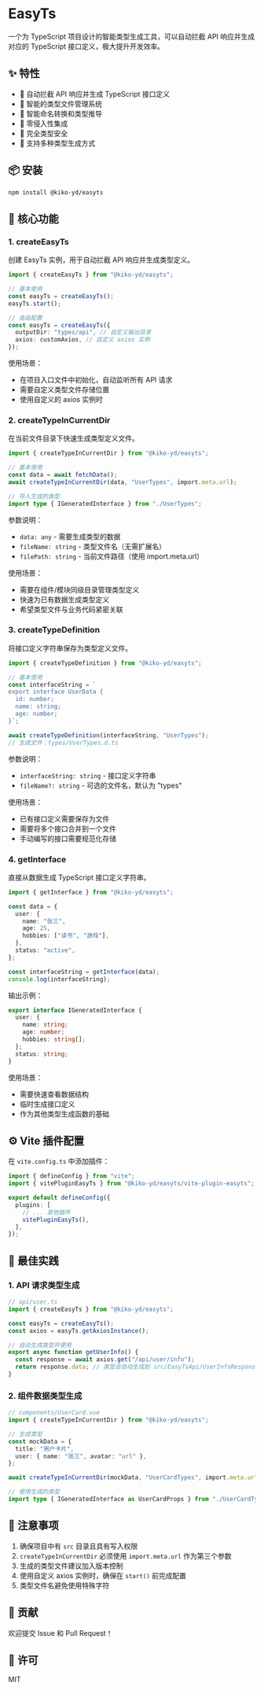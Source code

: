 # EasyTs

一个为 TypeScript 项目设计的智能类型生成工具，可以自动拦截 API 响应并生成对应的 TypeScript 接口定义，极大提升开发效率。

## ✨ 特性

- 🚀 自动拦截 API 响应并生成 TypeScript 接口定义
- 📁 智能的类型文件管理系统
- 🔄 智能命名转换和类型推导
- 🔌 零侵入性集成
- 💪 完全类型安全
- 🎯 支持多种类型生成方式

## 📦 安装

```bash
npm install @kiko-yd/easyts
```

## 🔨 核心功能

### 1. createEasyTs

创建 EasyTs 实例，用于自动拦截 API 响应并生成类型定义。

```typescript
import { createEasyTs } from "@kiko-yd/easyts";

// 基本使用
const easyTs = createEasyTs();
easyTs.start();

// 高级配置
const easyTs = createEasyTs({
  outputDir: "types/api", // 自定义输出目录
  axios: customAxios, // 自定义 axios 实例
});
```

使用场景：

- 在项目入口文件中初始化，自动监听所有 API 请求
- 需要自定义类型文件存储位置
- 使用自定义的 axios 实例时

### 2. createTypeInCurrentDir

在当前文件目录下快速生成类型定义文件。

```typescript
import { createTypeInCurrentDir } from "@kiko-yd/easyts";

// 基本使用
const data = await fetchData();
await createTypeInCurrentDir(data, "UserTypes", import.meta.url);

// 导入生成的类型
import type { IGeneratedInterface } from "./UserTypes";
```

参数说明：

- `data: any` - 需要生成类型的数据
- `fileName: string` - 类型文件名（无需扩展名）
- `filePath: string` - 当前文件路径（使用 import.meta.url）

使用场景：

- 需要在组件/模块同级目录管理类型定义
- 快速为已有数据生成类型定义
- 希望类型文件与业务代码紧密关联

### 3. createTypeDefinition

将接口定义字符串保存为类型定义文件。

```typescript
import { createTypeDefinition } from "@kiko-yd/easyts";

// 基本使用
const interfaceString = `
export interface UserData {
  id: number;
  name: string;
  age: number;
}`;

await createTypeDefinition(interfaceString, "UserTypes");
// 生成文件：types/UserTypes.d.ts
```

参数说明：

- `interfaceString: string` - 接口定义字符串
- `fileName?: string` - 可选的文件名，默认为 "types"

使用场景：

- 已有接口定义需要保存为文件
- 需要将多个接口合并到一个文件
- 手动编写的接口需要规范化存储

### 4. getInterface

直接从数据生成 TypeScript 接口定义字符串。

```typescript
import { getInterface } from "@kiko-yd/easyts";

const data = {
  user: {
    name: "张三",
    age: 25,
    hobbies: ["读书", "游戏"],
  },
  status: "active",
};

const interfaceString = getInterface(data);
console.log(interfaceString);
```

输出示例：

```typescript
export interface IGeneratedInterface {
  user: {
    name: string;
    age: number;
    hobbies: string[];
  };
  status: string;
}
```

使用场景：

- 需要快速查看数据结构
- 临时生成接口定义
- 作为其他类型生成函数的基础

## ⚙️ Vite 插件配置

在 `vite.config.ts` 中添加插件：

```typescript
import { defineConfig } from "vite";
import { vitePluginEasyTs } from "@kiko-yd/easyts/vite-plugin-easyts";

export default defineConfig({
  plugins: [
    // ... 其他插件
    vitePluginEasyTs(),
  ],
});
```

## 🌰 最佳实践

### 1. API 请求类型生成

```typescript
// api/user.ts
import { createEasyTs } from "@kiko-yd/easyts";

const easyTs = createEasyTs();
const axios = easyTs.getAxiosInstance();

// 自动生成类型并使用
export async function getUserInfo() {
  const response = await axios.get("/api/user/info");
  return response.data; // 类型会自动生成到 src/EasyTsApi/UserInfoResponse.ts
}
```

### 2. 组件数据类型生成

```typescript
// components/UserCard.vue
import { createTypeInCurrentDir } from "@kiko-yd/easyts";

// 生成类型
const mockData = {
  title: "用户卡片",
  user: { name: "张三", avatar: "url" },
};

await createTypeInCurrentDir(mockData, "UserCardTypes", import.meta.url);

// 使用生成的类型
import type { IGeneratedInterface as UserCardProps } from "./UserCardTypes";
```

## 📝 注意事项

1. 确保项目中有 `src` 目录且具有写入权限
2. `createTypeInCurrentDir` 必须使用 `import.meta.url` 作为第三个参数
3. 生成的类型文件建议加入版本控制
4. 使用自定义 axios 实例时，确保在 `start()` 前完成配置
5. 类型文件名避免使用特殊字符

## 🤝 贡献

欢迎提交 Issue 和 Pull Request！

## 📄 许可

MIT

```

```
